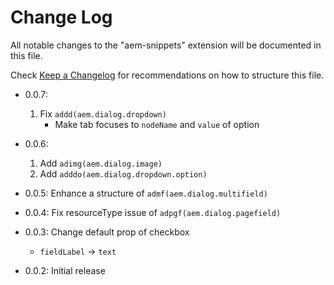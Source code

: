 # Change Log

All notable changes to the "aem-snippets" extension will be documented in this file.

Check [Keep a Changelog](http://keepachangelog.com/) for recommendations on how to structure this file.

- 0.0.7:

  1. Fix `addd(aem.dialog.dropdown)`
      - Make tab focuses to `nodeName` and `value` of option

- 0.0.6:

  1. Add `adimg(aem.dialog.image)`
  1. Add `adddo(aem.dialog.dropdown.option)`

- 0.0.5: Enhance a structure of `admf(aem.dialog.multifield)`

- 0.0.4: Fix resourceType issue of `adpgf(aem.dialog.pagefield)`

- 0.0.3: Change default prop of checkbox
  - `fieldLabel` -> `text`
- 0.0.2: Initial release
